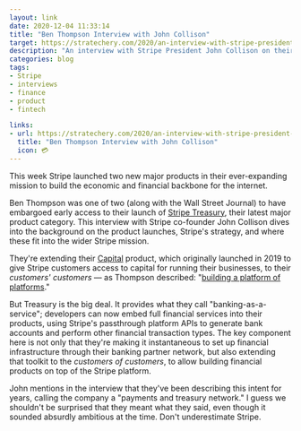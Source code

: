 ```yaml
---
layout: link
date: 2020-12-04 11:33:14
title: "Ben Thompson Interview with John Collison"
target: https://stratechery.com/2020/an-interview-with-stripe-president-john-collison/
description: "An interview with Stripe President John Collison on their launch of Stripe Capital and Stripe Treasury."
categories: blog
tags:
- Stripe
- interviews
- finance
- product
- fintech

links:
- url: https://stratechery.com/2020/an-interview-with-stripe-president-john-collison/
  title: "Ben Thompson Interview with John Collison"
  icon: 💳
---
```


This week Stripe launched two new major products in their ever-expanding mission to build the economic and financial backbone for the internet.

Ben Thompson was one of two (along with the Wall Street Journal) to have embargoed early access to their launch of [Stripe Treasury](https://stripe.com/treasury "Stripe Treasury"), their latest major product category. This interview with Stripe co-founder John Collison dives into the background on the product launches, Stripe's strategy, and where these fit into the wider Stripe mission.

They're extending their [Capital](https://stripe.com/capital "Stripe Capital") product, which originally launched in 2019 to give Stripe customers access to capital for running their businesses, to their _customers' customers_ — as Thompson described: "[building a platform of platforms](https://stratechery.com/2020/stripe-platform-of-platforms/ "Stripe: Platform of Platforms")."

But Treasury is the big deal. It provides what they call "banking-as-a-service"; developers can now embed full financial services into their products, using Stripe's passthrough platform APIs to generate bank accounts and perform other financial transaction types. The key component here is not only that they're making it instantaneous to set up financial infrastructure through their banking partner network, but also extending that toolkit to the _customers of customers_, to allow building financial products on top of the Stripe platform.

John mentions in the interview that they've been describing this intent for years, calling the company a "payments and treasury network." I guess we shouldn't be surprised that they meant what they said, even though it sounded absurdly ambitious at the time. Don't underestimate Stripe.
